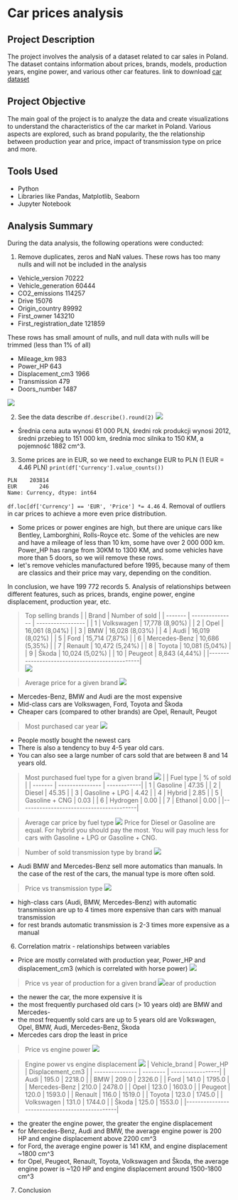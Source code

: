 # Car prices analysis

## Project Description

The project involves the analysis of a dataset related to car sales in Poland. The dataset contains information about prices, brands, models, production years, engine power, and various other car features. link to download [car dataset](https://www.kaggle.com/datasets/bartoszpieniak/poland-cars-for-sale-dataset/data)
 

## Project Objective

The main goal of the project is to analyze the data and create visualizations to understand the characteristics of the car market in Poland. Various aspects are explored, such as brand popularity, the the relationship between production year and price, impact of transmission type on price and more.

## Tools Used

- Python
- Libraries like Pandas, Matplotlib, Seaborn
- Jupyter Notebook

## Analysis Summary

During the data analysis, the following operations were conducted:

1. Remove duplicates, zeros and NaN values.
These rows has too many nulls and will not be included in the analysis
- Vehicle_version             70222
- Vehicle_generation          60444
- CO2_emissions              114257
- Drive                       15076
- Origin_country              89992
- First_owner                143210
- First_registration_date    121859

These rows has small amount of nulls, and null data with nulls will be trimmed (less than 1% of all)
- Mileage_km                    983
- Power_HP                      643
- Displacement_cm3             1966
- Transmission                  479
- Doors_number                 1487

![](/images/nulls.png)

2. See the data describe
`df.describe().round(2)`
![](/images/data_describe.png)
- Średnia cena auta wynosi 61 000 PLN, średni rok produkcji wynosi 2012, średni przebieg to 151 000 km, średnia moc silnika to 150 KM, a pojemność 1882 cm^3.

3. Some prices are in EUR, so we need to exchange EUR to PLN (1 EUR = 4.46 PLN)
`print(df['Currency'].value_counts())`
```
PLN    203814
EUR       246
Name: Currency, dtype: int64
```
`df.loc[df['Currency'] == 'EUR', 'Price'] *= 4.46`
4. Removal of outliers in car prices to achieve a more even price distribution.
- Some prices or power engines are high, but there are unique cars like Bentley, Lamborghini, Rolls-Royce etc. Some of the vehicles are new and have a mileage of less than 10 km, some have over 2 000 000 km. Power_HP has range from 30KM to 1300 KM, and some vehicles have more than 5 doors, so we wiil remove these rows.
- let's remove vehicles manufactured before 1995, because many of them are classics and their price may vary, depending on the condition.

In conclusion, we have 199 772 records
5. Analysis of relationships between different features, such as prices, brands, engine power, engine displacement, production year, etc.
> Top selling brands
|         | Brand           | Number of sold    |
| ------- | --------------- | ----------------- |
| 1       | Volkswagen      | 17,778  (8,90%)   |
| 2       | Opel            | 16,061  (8,04%)   |
| 3       | BMW             | 16,028  (8,03%)   |
| 4       | Audi            | 16,019  (8,02%)   |
| 5       | Ford            | 15,714  (7,87%)   |
| 6       | Mercedes-Benz   | 10,686  (5,35%)   |
| 7       | Renault         | 10,472  (5,24%)   |
| 8       | Toyota          | 10,081  (5,04%)   |
| 9       | Škoda           | 10,024  (5,02%)   |
| 10      | Peugeot         | 8,843   (4,44%)   | 
|-----------------------------------------------|	
![](/images/sales_number_brands.png)

> Average price for a given brand
![](/images/most_expensive_brand.png)
- Mercedes-Benz, BMW and Audi are the most expensive
- Mid-class cars are Volkswagen, Ford, Toyota and Škoda 
- Cheaper cars (compared to other brands) are Opel, Renault, Peugot

> Most purchased car year
![](/images/most_purchased_car_year.png)
- People mostly bought the newest cars
- There is also a tendency to buy 4-5 year old cars.
- You can also see a large number of cars sold that are between 8 and 14 years old.

> Most purchased fuel type for a given brand
![](/images/top10brand_car_sold_by_fuel_type.png)
|         | Fuel type       | % of sold   |
| ------- | --------------- | ------------|
| 1       | Gasoline        |   47.35     |
| 2       | Diesel          |   45.35     |
| 3       | Gasoline + LPG  |    4.42     |
| 4       | Hybrid          |    2.85     |
| 5       | Gasoline + CNG  |    0.03     |
| 6       | Hydrogen        |    0.00     |
| 7       | Ethanol         |    0.00     |
|-----------------------------------------|	

> Average car price by fuel type
![](/images/top10_car_price_fuel_type.png)
Price for Diesel or Gasoline are equal. For hybrid you should pay the most. You will pay much less for cars with Gasoline + LPG or Gasoline + CNG.

> Number of sold transmission type by brand
![](/images/top10_count_transmission_type.png)
- Audi BMW and Mercedes-Benz sell more automatics than manuals. In the case of the rest of the cars, the manual type is more often sold.

> Price vs transmission type
![](/images/top10_car_price_transmission_type.png)
- high-class cars (Audi, BMW, Mercedes-Benz) with automatic transmission are up to 4 times more expensive than cars with manual transmission
- for rest brands automatic transmission is 2-3 times more expensive as a manual

6. Correlation matrix - relationships between variables
- Price are mostly correlated with production year, Power_HP and displacement_cm3 (which is correlated with horse power)
![](/images/corr_matrix)

> Price vs year of production for a given brand
![](/images/top10brand_price_vs_year_production.png)ear of production
- the newer the car, the more expensive it is
- the most frequently purchased old cars (> 10 years old) are BMW and Mercedes-
- the most frequently sold cars are up to 5 years old are Volkswagen, Opel, BMW, Audi, Mercedes-Benz, Škoda
- Mercedes cars drop the least in price
> Price vs engine power
![](/images/top10brand_price_vs_horse_power.png)

> Engine power vs engine displacement
![](/images/top10brand_engine_power_vs_engine_displacement.png)
| Vehicle_brand   | Power_HP | Displacement_cm3 |
| --------------- | -------- | -----------------|
| Audi            | 195.0    | 2218.0           |
| BMW             | 209.0    | 2326.0           |
| Ford            | 141.0    | 1795.0           |
| Mercedes-Benz   | 210.0    | 2478.0           |
| Opel            | 123.0    | 1603.0           |
| Peugeot         | 120.0    | 1593.0           |
| Renault         | 116.0    | 1519.0           |
| Toyota          | 123.0    | 1745.0           |
| Volkswagen      | 131.0    | 1744.0           |
| Škoda           | 125.0    | 1553.0           |
|-----------------------------------------------|
- the greater the engine power, the greater the engine displacement
- for Mercedes-Benz, Audi and BMW, the average engine power is 200 HP and engine displacement above 2200 cm^3
- for Ford, the average engine power is 141 KM, and engine displacement  ~1800 cm^3
- for Opel, Peugeot, Renault, Toyota, Volkswagen and Škoda, the average engine power is ~120 HP and engine displacement around 1500-1800 cm^3
7. Conclusion


